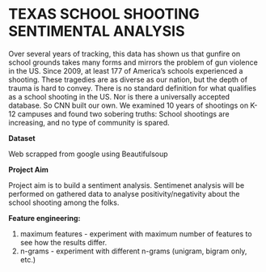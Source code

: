 # TEXAS SCHOOL SHOOTING SENTIMENTAL ANALYSIS

Over several years of tracking, this data has shown us that gunfire on school grounds takes many forms and mirrors the problem of gun violence in the US. Since 2009, at least 177 of America’s schools experienced a shooting. These tragedies are as diverse as our nation, but the depth of trauma is hard to convey. There is no standard definition for what qualifies as a school shooting in the US. Nor is there a universally accepted database. So CNN built our own. We examined 10 years of shootings on K-12 campuses and found two sobering truths: School shootings are increasing, and no type of community is spared.

**Dataset**

Web scrapped from google using Beautifulsoup

**Project Aim**

Project aim is to build a sentiment analysis. Sentimenet analysis will be performed on gathered data to analyse positivity/negativity about the school shooting among the folks.

**Feature engineering:**
1. maximum features - experiment with maximum number of features to see how the results differ.
2. n-grams - experiment with different n-grams (unigram, bigram only, etc.)
